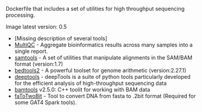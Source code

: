 Dockerfile that includes a set of utilities for high throughput sequencing processing.

Image latest version: 0.5 
- [Missing description of several tools]
- [MultiQC](https://github.com/ewels/MultiQC) - Aggregate bioinformatics results across many samples into a single report.
- [samtools](https://github.com/samtools/samtools) - A set of utilities that manipulate alignments in the SAM/BAM format (version:1.7)
- [bedtools2](https://github.com/arq5x/bedtools2) - A powerful toolset for genome arithmetic (version:2.27.1)
- [deeptools](https://deeptools.readthedocs.io/en/latest/) - deepTools is a suite of python tools particularly developed for the efficient analysis of high-throughput sequencing data
- [bamtools](https://github.com/pezmaster31/bamtools) v2.5.0: C++ toolit for working with BAM data
- [faToTwoBit](https://genome.ucsc.edu/goldenpath/help/blatSpec.html#faToTwoBitUsage) - Tool to convert DNA from fasta to .2bit format (Required for some GAT4 Spark tools).
